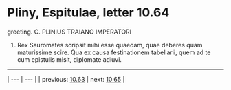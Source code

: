 # Pliny, Espitulae, letter 10.64

greeting. C. PLINIUS TRAIANO IMPERATORI



1. Rex Sauromates scripsit mihi esse quaedam, quae deberes quam maturissime scire. Qua ex causa festinationem tabellarii, quem ad te cum epistulis misit, diplomate adiuvi.



---

| --- | --- |
| previous: [10.63](../10.63/) | next: [10.65](../10.65/) |